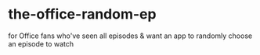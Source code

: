 # the-office-random-ep
for Office fans who've seen all episodes &amp; want an app to randomly choose an episode to watch

